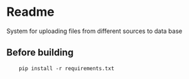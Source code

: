 # Readme

 System for uploading files from different sources to data base

## Before building 

```shell
    pip install -r requirements.txt
```